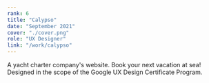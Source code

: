 ```yaml
---
rank: 6
title: "Calypso"
date: "September 2021"
cover: "./cover.png"
role: "UX Designer"
link: "/work/calypso"
---
```


A yacht charter company's website. Book your next vacation at sea! Designed in the scope of the Google UX Design Certificate Program.
